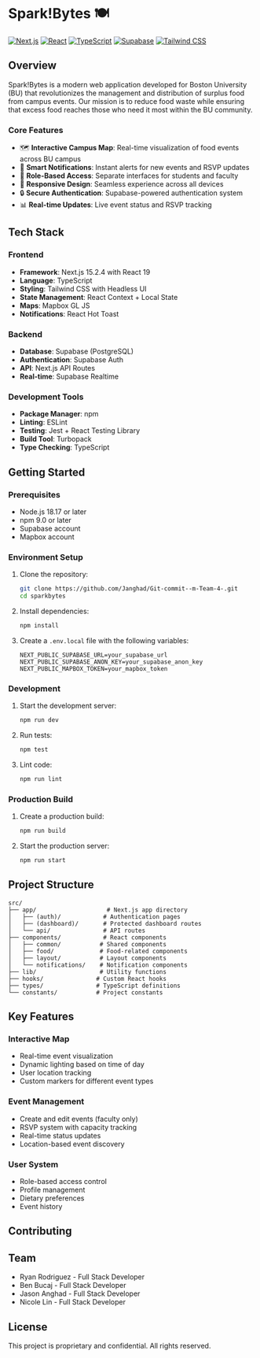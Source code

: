 # Spark!Bytes 🍽️

[![Next.js](https://img.shields.io/badge/Next.js-15.2.4-black?style=flat-square&logo=next.js)](https://nextjs.org/)
[![React](https://img.shields.io/badge/React-19.0.0-blue?style=flat-square&logo=react)](https://reactjs.org/)
[![TypeScript](https://img.shields.io/badge/TypeScript-5.0.0-blue?style=flat-square&logo=typescript)](https://www.typescriptlang.org/)
[![Supabase](https://img.shields.io/badge/Supabase-2.49.4-green?style=flat-square&logo=supabase)](https://supabase.com/)
[![Tailwind CSS](https://img.shields.io/badge/Tailwind-3.4.17-38B2AC?style=flat-square&logo=tailwind-css)](https://tailwindcss.com/)

## Overview

Spark!Bytes is a modern web application developed for Boston University (BU) that revolutionizes the management and distribution of surplus food from campus events. Our mission is to reduce food waste while ensuring that excess food reaches those who need it most within the BU community.

### Core Features

- 🗺️ **Interactive Campus Map**: Real-time visualization of food events across BU campus
- 🔔 **Smart Notifications**: Instant alerts for new events and RSVP updates
- 👥 **Role-Based Access**: Separate interfaces for students and faculty
- 📱 **Responsive Design**: Seamless experience across all devices
- 🔒 **Secure Authentication**: Supabase-powered authentication system
- 📊 **Real-time Updates**: Live event status and RSVP tracking

## Tech Stack

### Frontend
- **Framework**: Next.js 15.2.4 with React 19
- **Language**: TypeScript
- **Styling**: Tailwind CSS with Headless UI
- **State Management**: React Context + Local State
- **Maps**: Mapbox GL JS
- **Notifications**: React Hot Toast

### Backend
- **Database**: Supabase (PostgreSQL)
- **Authentication**: Supabase Auth
- **API**: Next.js API Routes
- **Real-time**: Supabase Realtime

### Development Tools
- **Package Manager**: npm
- **Linting**: ESLint
- **Testing**: Jest + React Testing Library
- **Build Tool**: Turbopack
- **Type Checking**: TypeScript

## Getting Started

### Prerequisites

- Node.js 18.17 or later
- npm 9.0 or later
- Supabase account
- Mapbox account

### Environment Setup

1. Clone the repository:
   ```bash
   git clone https://github.com/Janghad/Git-commit--m-Team-4-.git
   cd sparkbytes
   ```

2. Install dependencies:
   ```bash
   npm install
   ```

3. Create a `.env.local` file with the following variables:
   ```env
   NEXT_PUBLIC_SUPABASE_URL=your_supabase_url
   NEXT_PUBLIC_SUPABASE_ANON_KEY=your_supabase_anon_key
   NEXT_PUBLIC_MAPBOX_TOKEN=your_mapbox_token
   ```

### Development

1. Start the development server:
   ```bash
   npm run dev
   ```

2. Run tests:
   ```bash
   npm test
   ```

3. Lint code:
   ```bash
   npm run lint
   ```

### Production Build

1. Create a production build:
   ```bash
   npm run build
   ```

2. Start the production server:
   ```bash
   npm run start
   ```

## Project Structure

```
src/
├── app/                    # Next.js app directory
│   ├── (auth)/            # Authentication pages
│   ├── (dashboard)/       # Protected dashboard routes
│   └── api/               # API routes
├── components/            # React components
│   ├── common/           # Shared components
│   ├── food/             # Food-related components
│   ├── layout/           # Layout components
│   └── notifications/    # Notification components
├── lib/                  # Utility functions
├── hooks/               # Custom React hooks
├── types/               # TypeScript definitions
└── constants/           # Project constants
```

## Key Features

### Interactive Map
- Real-time event visualization
- Dynamic lighting based on time of day
- User location tracking
- Custom markers for different event types

### Event Management
- Create and edit events (faculty only)
- RSVP system with capacity tracking
- Real-time status updates
- Location-based event discovery

### User System
- Role-based access control
- Profile management
- Dietary preferences
- Event history

## Contributing







## Team

- Ryan Rodriguez - Full Stack Developer
- Ben Bucaj - Full Stack Developer
- Jason Anghad - Full Stack Developer
- Nicole Lin - Full Stack Developer

## License

This project is proprietary and confidential. All rights reserved.


